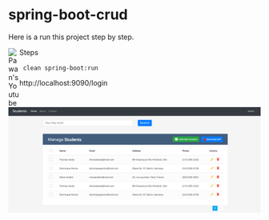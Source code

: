 # spring-boot-crud

Here is a run this project step by step.

<a href="https://www.youtube.com/channel/UC3gabTPMiE18TeVVLdO-Vyw/videos">
  <img align="left" alt="Pawan's Youtube" width="22px" src="https://cdn.jsdelivr.net/npm/simple-icons@v3/icons/youtube.svg" />
</a>

Steps

```
 clean spring-boot:run
```

http://localhost:9090/login

![img](src/main/resources/crudApp.png)
